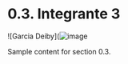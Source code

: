 # 0.3. Integrante 3
![Garcia Deiby](![image](https://github.com/user-attachments/assets/5ba677a6-cfe8-4179-a684-b0925be431af)

Sample content for section 0.3.
